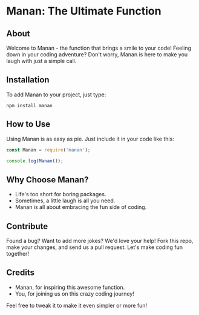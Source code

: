 # Manan: The Ultimate Function

## About
Welcome to Manan - the function that brings a smile to your code! Feeling down in your coding adventure? Don't worry, Manan is here to make you laugh with just a simple call.

## Installation
To add Manan to your project, just type:
```
npm install manan
```

## How to Use
Using Manan is as easy as pie. Just include it in your code like this:
```javascript
const Manan = require('manan');

console.log(Manan());
```

## Why Choose Manan?
- Life's too short for boring packages.
- Sometimes, a little laugh is all you need.
- Manan is all about embracing the fun side of coding.

## Contribute
Found a bug? Want to add more jokes? We'd love your help! Fork this repo, make your changes, and send us a pull request. Let's make coding fun together!

## Credits
- Manan, for inspiring this awesome function.
- You, for joining us on this crazy coding journey!

Feel free to tweak it to make it even simpler or more fun!
